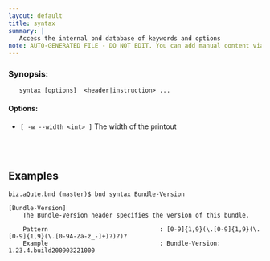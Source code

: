 ```yaml
---
layout: default
title: syntax
summary: |
   Access the internal bnd database of keywords and options
note: AUTO-GENERATED FILE - DO NOT EDIT. You can add manual content via same filename in _ext sub-folder. 
---
```


### Synopsis: #
	   syntax [options]  <header|instruction> ...

#### Options: #
- `[ -w --width <int> ]` The width of the printout

<!-- Manual content from: ext/syntax.md --><br /><br />

## Examples

	biz.aQute.bnd (master)$ bnd syntax Bundle-Version
		
	[Bundle-Version]
		The Bundle-Version header specifies the version of this bundle.

		Pattern                               : [0-9]{1,9}(\.[0-9]{1,9}(\.[0-9]{1,9}(\.[0-9A-Za-z_-]+)?)?)?
		Example                               : Bundle-Version: 1.23.4.build200903221000
